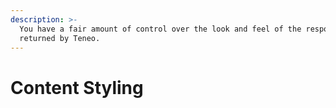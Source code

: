 ```yaml
---
description: >-
  You have a fair amount of control over the look and feel of the responses
  returned by Teneo.
---
```


# Content Styling

